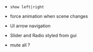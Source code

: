 * `show left|right`

* force animation when scene changes

* UI arrow navigation

* Slider and Radio styled from gui

* mute all ?
